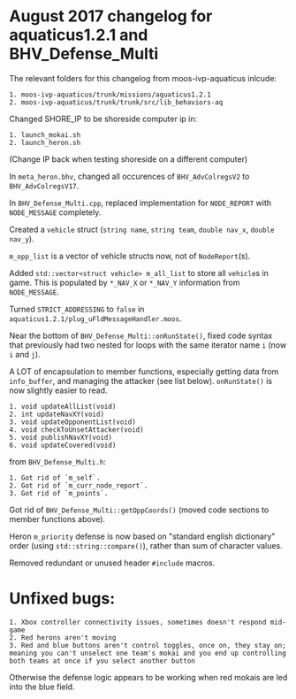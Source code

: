 # August 2017 changelog for aquaticus1.2.1 and BHV_Defense_Multi

The relevant folders for this changelog from moos-ivp-aquaticus inlcude:

	1. moos-ivp-aquaticus/trunk/missions/aquaticus1.2.1
	2. moos-ivp-aquaticus/trunk/trunk/src/lib_behaviors-aq

Changed SHORE_IP to be shoreside computer ip in:

	1. launch_mokai.sh
	2. launch_heron.sh

(Change IP back when testing shoreside on a different computer)

In `meta_heron.bhv`, changed all occurences of `BHV_AdvColregsV2` to `BHV_AdvColregsV17`.

In `BHV_Defense_Multi.cpp`, replaced implementation for `NODE_REPORT` with `NODE_MESSAGE` completely.

Created a `vehicle` struct (`string name`, `string team`, `double nav_x`, `double nav_y`).

`m_opp_list` is a vector of vehicle structs now, not of `NodeReport`(s).

Added `std::vector<struct vehicle> m_all_list` to store all `vehicle`s in game. This is populated by `*_NAV_X` or `*_NAV_Y` information from `NODE_MESSAGE`.

Turned `STRICT_ADDRESSING` to `false` in `aquaticus1.2.1/plug_uFldMessageHandler.moos`.

Near the bottom of `BHV_Defense_Multi::onRunState()`, fixed code syntax that previously had two nested for loops with the same iterator name `i` (now `i` and `j`).

A LOT of encapsulation to member functions, especially getting data from `info_buffer`, and managing the attacker (see list below). `onRunState()` is now slightly easier to read.
	
	1. void updateAllList(void)
	2. int updateNavXY(void)
	3. void updateOpponentList(void)
	4. void checkToUnsetAttacker(void)
	5. void publishNavXY(void)
	6. void updateCovered(void)

from `BHV_Defense_Multi.h`:

	1. Got rid of `m_self`.
	2. Got rid of `m_curr_node_report`.
	3. Got rid of `m_points`.

Got rid of `BHV_Defense_Multi::getOppCoords()` (moved code sections to member functions above).

Heron `m_priority` defense is now based on "standard english dictionary" order (using `std::string::compare()`), rather than sum of character values.

Removed redundant or unused header `#include` macros.

# Unfixed bugs:

	1. Xbox controller connectivity issues, sometimes doesn't respond mid-game
	2. Red herons aren't moving
	3. Red and blue buttons aren't control toggles, once on, they stay on; meaning you can't unselect one team's mokai and you end up controlling both teams at once if you select another button

Otherwise the defense logic appears to be working when red mokais are led into the blue field.